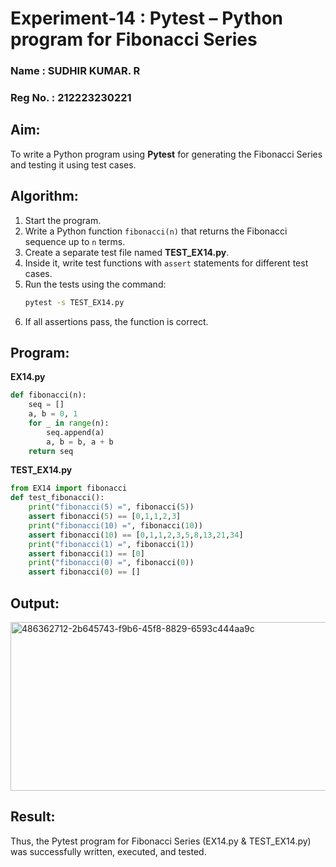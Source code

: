 # Experiment-14 : Pytest – Python program for Fibonacci Series
### Name : SUDHIR KUMAR. R
### Reg No. : 212223230221

## Aim:
To write a Python program using **Pytest** for generating the Fibonacci Series and testing it using test cases.

## Algorithm:
1. Start the program.
2. Write a Python function `fibonacci(n)` that returns the Fibonacci sequence up to `n` terms.
3. Create a separate test file named **TEST\_EX14.py**.
4. Inside it, write test functions with `assert` statements for different test cases.
5. Run the tests using the command:
   ```bash
   pytest -s TEST_EX14.py
   ```
6. If all assertions pass, the function is correct.

## Program:
**EX14.py**
```python
def fibonacci(n):
    seq = []
    a, b = 0, 1
    for _ in range(n):
        seq.append(a)
        a, b = b, a + b
    return seq
```

**TEST_EX14.py**
```python
from EX14 import fibonacci
def test_fibonacci():
    print("fibonacci(5) =", fibonacci(5))       
    assert fibonacci(5) == [0,1,1,2,3]
    print("fibonacci(10) =", fibonacci(10))     
    assert fibonacci(10) == [0,1,1,2,3,5,8,13,21,34]
    print("fibonacci(1) =", fibonacci(1))       
    assert fibonacci(1) == [0]
    print("fibonacci(0) =", fibonacci(0))      
    assert fibonacci(0) == []
```

## Output:

<img width="1277" height="270" alt="486362712-2b645743-f9b6-45f8-8829-6593c444aa9c" src="https://github.com/user-attachments/assets/8bd2479e-3d47-4f63-a9e3-6e43c35bd94e" />

## **Result:**
Thus, the Pytest program for Fibonacci Series (EX14.py & TEST_EX14.py) was successfully written, executed, and tested. 
